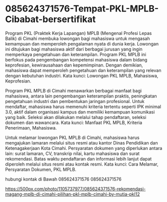 # 085624371576-Tempat-PKL-MPLB-Cibabat-bersertifikat
Program PKL (Praktek Kerja Lapangan) MPLB (Mengenal Profesi Lepas Balik) di Cimahi membuka lowongan bagi mahasiswa untuk mengasah kemampuan dan memperoleh pengalaman nyata di dunia kerja. Lowongan ini ditujukan bagi mahasiswa aktif dari berbagai jurusan yang ingin memperkaya pengetahuan dan keterampilan. Program PKL MPLB ini berfokus pada pengembangan kompetensi mahasiswa dalam bidang keprofesian, kewirausahaan dan kepemimpinan. Dengan demikian, mahasiswa dapat memperoleh pengetahuan dan keterampilan yang relevan dengan kebutuhan industri. Kata kunci: Lowongan PKL MPLB, Mahasiswa, Keprofesian.

Program PKL MPLB di Cimahi menawarkan berbagai manfaat bagi mahasiswa, antara lain pengembangan keterampilan praktis, peningkatan pengetahuan industri dan pembentukan jaringan profesional. Untuk mendaftar, mahasiswa harus memenuhi kriteria tertentu seperti IPK minimal 3.0, aktif dalam organisasi kampus dan memiliki kemampuan komunikasi yang baik. Seleksi akan dilakukan melalui tahap pendaftaran, seleksi dokumen dan wawancara. Kata kunci: Manfaat PKL MPLB, Kriteria Penerimaan, Mahasiswa.

Untuk melamar lowongan PKL MPLB di Cimahi, mahasiswa harus mengajukan lamaran melalui situs resmi atau kantor Dinas Pendidikan dan Ketenagakerjaan Kota Cimahi. Persyaratan dokumen yang diperlukan antara lain: surat lamaran, CV, transkrip nilai, kartu mahasiswa dan surat rekomendasi. Batas waktu pendaftaran dan informasi lebih lanjut dapat diperoleh melalui situs resmi atau kontak resmi. Kata kunci: Cara Melamar, Persyaratan Dokumen, PKL MPLB.

hubungi kontak di Bawah
085624371576
085624371576

https://500px.com/photo/1105737977/085624371576-rekomendasi-magang-mplb-di-cimahi-pilihan-pkl-mplb-cimahi-by-mutia-pkl12
